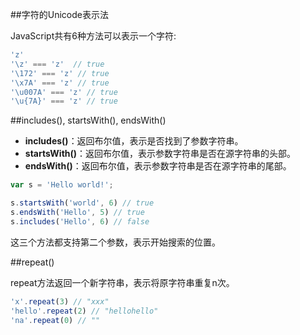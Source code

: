 ##字符的Unicode表示法

JavaScript共有6种方法可以表示一个字符:

```js
'z'
'\z' === 'z'  // true
'\172' === 'z' // true
'\x7A' === 'z' // true
'\u007A' === 'z' // true
'\u{7A}' === 'z' // true
```

##includes(), startsWith(), endsWith()


 - **includes()**：返回布尔值，表示是否找到了参数字符串。
 - **startsWith()**：返回布尔值，表示参数字符串是否在源字符串的头部。
 - **endsWith()**：返回布尔值，表示参数字符串是否在源字符串的尾部。


```js
var s = 'Hello world!';

s.startsWith('world', 6) // true
s.endsWith('Hello', 5) // true
s.includes('Hello', 6) // false
```

这三个方法都支持第二个参数，表示开始搜索的位置。

##repeat()

repeat方法返回一个新字符串，表示将原字符串重复n次。

```js
'x'.repeat(3) // "xxx"
'hello'.repeat(2) // "hellohello"
'na'.repeat(0) // ""
```